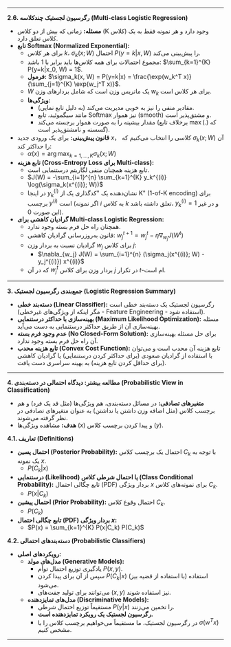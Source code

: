 



----

**2.6. رگرسیون لجستیک چندکلاسه (Multi-class Logistic Regression)**

* **مسئله:** زمانی که بیش از دو کلاس (K کلاس) وجود دارد و هر نمونه فقط به یک کلاس تعلق دارد.
* **تابع Softmax (Normalized Exponential):**
    * برای هر کلاس $k$، $\sigma_k(x; W)$ احتمال $P(y=k|x, W)$ را پیش‌بینی می‌کند.
    * مجموع احتمالات برای همه کلاس‌ها باید برابر با 1 باشد: $\sum_{k=1}^{K} P(y=k|x_0, W) = 1$.
    * **فرمول:** $\sigma_k(x, W) = P(y=k|x) = \frac{\exp(w_k^T x)}{\sum_{j=1}^{K} \exp(w_j^T x)}$.
    * $W$ یک ماتریس وزن است که شامل بردارهای وزن $w_k$ برای هر کلاس است.
    * **ویژگی‌ها:**
        * مقادیر منفی را نیز به خوبی مدیریت می‌کند (به دلیل تابع نمایی).
        * مانند سیگموئید، تابع Softmax نیز هموار (smooth) و مشتق‌پذیر است.
        * مقدار بیشینه را به صورت هموار برجسته می‌کند (برخلاف تابع $\max(.)$ که گسسته و نامشتق‌پذیر است).
* **قانون پیش‌بینی:** برای یک ورودی جدید $x$， کلاسی را انتخاب می‌کنیم که $\sigma_k(x; W)$ آن را حداکثر کند:
    * $\alpha(x) = \arg \max_{k=1,...,K} \sigma_k(x; W)$
* **تابع هزینه (Cross-Entropy Loss برای Multi-class):**
    * تابع هزینه همچنان منفی لگاریتم درستنمایی است.
    * $J(W) = -\sum_{i=1}^{n} \sum_{k=1}^{K} y_k^{(i)} \log(\sigma_k(x^{(i)}; W))$
    * در اینجا $y_k^{(i)}$ نشان‌دهنده یک "کدگذاری یک از K" (1-of-K encoding) برای برچسب $y^{(i)}$ است (اگر نمونه $i$ به کلاس $k$ تعلق داشته باشد، $y_k^{(i)}=1$ و در غیر این صورت $0$).
* **گرادیان کاهشی برای Multi-class Logistic Regression:**
    * همچنان راه حل فرم بسته وجود ندارد.
    * قانون به‌روزرسانی گرادیان کاهشی: $w_j^{t+1} = w_j^t - \eta \nabla_{w_j} J(W^t)$
    * گرادیان نسبت به بردار وزن $w_j$ برای کلاس $j$:
        * $\nabla_{w_j} J(W) = \sum_{i=1}^{n} (\sigma_j(x^{(i)}; W) - y_j^{(i)}) x^{(i)}$
    * که در آن $w_j^t$ بردار وزن برای کلاس $j$ در تکرار $t$-ام است.

---

**3. جمع‌بندی رگرسیون لجستیک (Logistic Regression Summary)**

* **دسته‌بند خطی (Linear Classifier):** رگرسیون لجستیک یک دسته‌بند خطی است (مگر اینکه از ویژگی‌های غیرخطی - Feature Engineering - استفاده شود).
* **بهینه‌سازی با حداکثر درستنمایی (Maximum Likelihood Optimization):** مسئله بهینه‌سازی آن از طریق حداکثر درستنمایی به دست می‌آید.
* **عدم وجود فرم بسته (No Closed-Form Solution):** برای حل مسئله بهینه‌سازی آن راه حل فرم بسته وجود ندارد.
* **تابع هزینه محدب (Convex Cost Function):** تابع هزینه آن محدب است و می‌توان با استفاده از گرادیان صعودی (برای حداکثر کردن درستنمایی) یا گرادیان کاهشی (برای حداقل کردن تابع هزینه) به بهینه سراسری دست یافت.

---

**4. مطالعه بیشتر: دیدگاه احتمالی در دسته‌بندی (Probabilistic View in Classification)**

* **متغیرهای تصادفی:** در مسائل دسته‌بندی، هم ویژگی‌ها (مثل قد یک فرد) و هم برچسب کلاس (مثل اضافه وزن داشتن یا نداشتن) به عنوان متغیرهای تصادفی در نظر گرفته می‌شوند.
* **هدف:** مشاهده ویژگی‌ها ($x$) و پیدا کردن برچسب کلاس ($y$).

**4.1. تعاریف (Definitions)**

* **احتمال پسین (Posterior Probability):** احتمال یک برچسب کلاس $C_k$ با توجه به یک نمونه $x$.
    * $P(C_k|x)$
* **درستنمایی (Likelihood) یا احتمال شرطی کلاس (Class Conditional Probability):** تابع چگالی احتمال (PDF) بردار ویژگی $x$ برای نمونه‌های کلاس $C_k$.
    * $P(x|C_k)$
* **احتمال پیشین (Prior Probability):** احتمال وقوع کلاس $C_k$.
    * $P(C_k)$
* **تابع چگالی احتمال (PDF) بردار ویژگی $x$:**
    * $P(x) = \sum_{k=1}^{K} P(x|C_k) P(C_k)$

**4.2. دسته‌بندهای احتمالی (Probabilistic Classifiers)**

* **رویکردهای اصلی:**
    * **مدل‌های مولد (Generative Models):**
        * یادگیری توزیع احتمال توأم $P(x, y)$.
        * سپس از آن برای پیدا کردن $P(C_k|x)$ (با استفاده از قضیه بیز) استفاده می‌شود.
        * می‌توانند برای تولید جفت‌های $(x, y)$ نیز استفاده شوند.
    * **مدل‌های تمایزدهنده (Discriminative Models):**
        * مستقیماً توزیع احتمال شرطی $P(y|x)$ را تخمین می‌زنند.
        * **رگرسیون لجستیک یک رویکرد تمایزدهنده است.**
        * در رگرسیون لجستیک، ما مستقیماً می‌خواهیم برچسب کلاس را با $\sigma(w^T x)$ مشخص کنیم.

---
